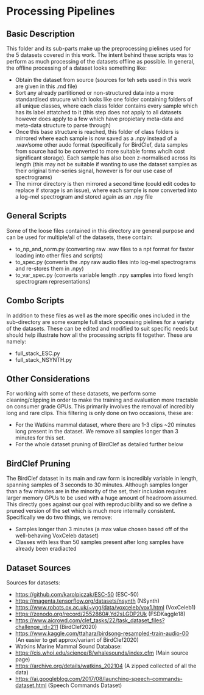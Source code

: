 # Processing Pipelines

## Basic Description
This folder and its sub-parts make up the preprocessing pielines used for the 5 datasets covered in this work. The intent behind these scripts was to perform as much processing of the datasets offline as possible. In general, the offline processing of a dataset looks something like:
  - Obtain the dataset from source (sources for teh sets used in this work are given in this .md file)
  - Sort any already partitioned or non-structured data into a more standardised strucure which looks like one folder containing folders of all unique classes, where each class folder contains every sample which has its label attatched to it (this step does not apply to all datasets however does apply to a few which have propietary meta-data and meta-data structure to parse through)
  - Once this base structure is reached, this folder of class folders is mirrored where each sample is now saved as a .npy instead of a .wav/some other audo format (specifically for BirdClef, data samples from source had to be converted to more suitable forms whcih cost significant storage). Each sample has also been z-normalised across its length (this may not be suitable if wanting to use the dataset samples as their original time-series signal, however is for our use case of spectrograms)  
  - The mirror directory is then mirrored a second time (could edit codes to replace if storage is an issue), where each sample is now converted into a log-mel spectrogram and stored again as an .npy file

## General Scripts
Some of the loose files contained in this directory are general purpose and can be used for multiple/all of the datasets, these contain:
  - to_np_and_norm.py (converting raw .wav files to a npt format for faster loading into other files and scripts)
  - to_spec.py (converts the .npy raw audio files into log-mel spectrograms and re-stores them in .npy)
  - to_var_spec.py (converts variable length .npy samples into fixed length spectrogram representations)

## Combo Scripts
In addition to these files as well as the more specific ones included in the sub-directory are some example full stack processing pielines for a variety of the datasets. These can be edited and modified to suit specific needs but should help illustrate how all the processing scripts fit together. These are namely:
  - full_stack_ESC.py
  - full_stack_NSYNTH.py

## Other Considerations
For working with some of these datasets, we perform some cleaning/clipping in order to make the training and evaluation more tractable on consumer grade GPUs. This primarily involves the removal of incredibly long and rare clips. This filtering is only done on two occasions, these are:
  - For the Watkins mammal dataset, where there are 1-3 clips ~20 minutes long present in the dataset. We remove all samples longer than 3 minutes for this set.
  - For the whole dataset pruning of BirdClef as detailed further below

## BirdClef Pruning
The BirdClef dataset in its main and raw form is incredibly variable in length, spanning samples of 3 seconds to 30 minutes. Although samples longer than a few minutes are in the minority of the set, their inclusion requires larger memory GPUs to be used with a huge amount of headroom assumed. This directly goes against our goal with reproducibility and so we define a pruned version of the set which is much more internally consistent. Specifically we do two things, we remove:
  - Samples longer than 3 minutes (a max value chosen based off of the well-behaving VoxCeleb dataset)
  - Classes with less than 50 samples present after long samples have already been eradiacted

## Dataset Sources
Sources for datasets:
  - https://github.com/karolpiczak/ESC-50 (ESC-50)
  - https://magenta.tensorflow.org/datasets/nsynth (NSynth)
  - https://www.robots.ox.ac.uk/~vgg/data/voxceleb/vox1.html (VoxCeleb1)
  - https://zenodo.org/record/2552860#.Yd2sLGDP2Uk (FSDKaggle18)
  - https://www.aicrowd.com/clef_tasks/22/task_dataset_files?challenge_id=211 (BirdClef2020)
  - https://www.kaggle.com/ttahara/birdsong-resampled-train-audio-00 (An easier to get approx/variant of BirdClef2020)
  - Watkins Marine Mammal Sound Database:
  -   https://cis.whoi.edu/science/B/whalesounds/index.cfm (Main source page)
  -   https://archive.org/details/watkins_202104 (A zipped collected of all the data)
  - https://ai.googleblog.com/2017/08/launching-speech-commands-dataset.html (Speech Commands Dataset)
